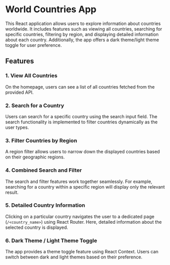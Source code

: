 # World Countries App

This React application allows users to explore information about countries worldwide. It includes features such as viewing all countries, searching for specific countries, filtering by region, and displaying detailed information about each country. Additionally, the app offers a dark theme/light theme toggle for user preference.

## Features

### 1. View All Countries

On the homepage, users can see a list of all countries fetched from the provided API. 

### 2. Search for a Country

Users can search for a specific country using the search input field. The search functionality is implemented to filter countries dynamically as the user types.

### 3. Filter Countries by Region

A region filter allows users to narrow down the displayed countries based on their geographic regions.

### 4. Combined Search and Filter

The search and filter features work together seamlessly. For example, searching for a country within a specific region will display only the relevant result.

### 5. Detailed Country Information

Clicking on a particular country navigates the user to a dedicated page (`/<country_name>`) using React Router. Here, detailed information about the selected country is displayed.

### 6. Dark Theme / Light Theme Toggle

The app provides a theme toggle feature using React Context. Users can switch between dark and light themes based on their preference.

